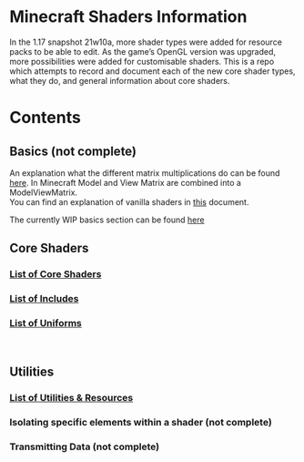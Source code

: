 # Minecraft Shaders Information

In the 1.17 snapshot 21w10a, more shader types were added for resource packs to be able to edit. As the game’s OpenGL version was upgraded, more possibilities were added for customisable shaders. This is a repo which attempts to record and document each of the new core shader types, what they do, and general information about core shaders.

# Contents
## Basics (not complete)
An explanation what the different matrix multiplications do can be found [here](https://learnopengl.com/Getting-started/Coordinate-Systems). In Minecraft Model and View Matrix are combined into a ModelViewMatrix.  
You can find an explanation of vanilla shaders in [this](https://docs.google.com/document/d/15TOAOVLgSNEoHGzpNlkez5cryH3hFF3awXL5Py81EMk/edit) document.  

The currently WIP basics section can be found [here](https://github.com/McTsts/Minecraft-Shaders-Wiki/blob/main/Basics.md)

## Core Shaders
### [List of Core Shaders](Core%20Shader%20List.md)
### [List of Includes](Includes.md)
### [List of Uniforms](Uniforms.md)
​

## Utilities
### [List of Utilities & Resources](Utilities%20%26%20Resources.md)
### Isolating specific elements within a shader (not complete)
### Transmitting Data (not complete)
